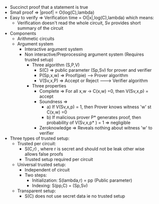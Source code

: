 - Succinct proof that a statement is true
- Small proof =>  |proof| = O(log(C),lambda)
- Easy to verify => Verification time = O(|x|,log(C),lambda) which means:
	- Verification doesn't read the whole circuit, Sv provides short summary of the circuit
- Components
	- Arithmetic circuits
	- Argument system
		- Interactive argument system
		- Non interactive/Preprocessing  argument system (Requires trusted setup) 
			- Three algorithm (S,P,V)
				- S(C) => public parameter (Sp,Sv) for prover and verifier
				- P(Sp,x,w) => Proof(pie)    --> Prover algorithm
				- V(Sv,x,P) => Accept or Reject ---> Verifier algorithm
			- Three properties
				- Complete => For all x,w ->  C(x,w) =0, then V(Sv,x,p) = accept
				- Soundness =>
					- a) If V(Sv,x,p) = 1, then Prover knows witness 'w' st C(x,w) =0
					- b) If malicious prover P* generates proof, then probability of V(Sv,x,p* ) = 1 => negligible
				- Zeroknowledge => Reveals nothing about witness 'w' to verifier
- Three types of trusted setup:
	- Trusted per circuit: 
		- S(C,r) , where r is secret and should not be leak other wise allows false proofs
		- Trusted setup required per circuit
	- Universal trusted setup:
		- Independent of circuit
		- Two steps:
			- Initialization: S(lambda,r) = pp (Public parameter)
			- Indexing: S(pp,C) = (Sp,Sv)
	- Transparent setup:
		- S(C) does not use secret data ie no trusted setup